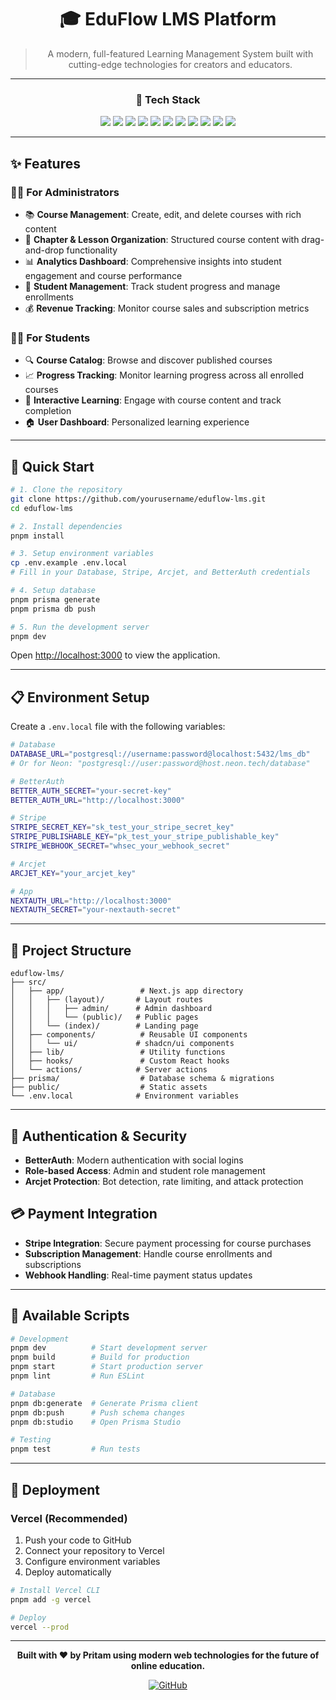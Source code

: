 <div align="center">

# 🎓 EduFlow LMS Platform

> A modern, full-featured Learning Management System built with cutting-edge technologies for creators and educators.

---

### 🧰 Tech Stack

<p align="center">
  <img src="https://img.shields.io/badge/Next.js-15-black?style=for-the-badge&logo=next.js" />
  <img src="https://img.shields.io/badge/TypeScript-007ACC?style=for-the-badge&logo=typescript&logoColor=white" />
  <img src="https://img.shields.io/badge/Prisma-3982CE?style=for-the-badge&logo=Prisma&logoColor=white" />
  <img src="https://img.shields.io/badge/PostgreSQL-316192?style=for-the-badge&logo=postgresql&logoColor=white" />
  <img src="https://img.shields.io/badge/Tailwind_CSS-38B2AC?style=for-the-badge&logo=tailwind-css&logoColor=white" />
  <img src="https://img.shields.io/badge/Neon_DB-00EC9C?style=for-the-badge&logo=neon&logoColor=white" />
  <img src="https://img.shields.io/badge/Stripe-626CD9?style=for-the-badge&logo=stripe&logoColor=white" />
  <img src="https://img.shields.io/badge/shadcn/ui-000000?style=for-the-badge&logo=shadcnui&logoColor=white" />
  <img src="https://img.shields.io/badge/Arcjet-444DF2?style=for-the-badge&logo=shield&logoColor=white" />
  <img src="https://img.shields.io/badge/BetterAuth-6E40C9?style=for-the-badge&logo=auth0&logoColor=white" />
  <img src="https://img.shields.io/badge/pnpm-CC3534?style=for-the-badge&logo=pnpm&logoColor=white" />
</p>

</div>

---

## ✨ Features

### 👨‍💼 For Administrators

- 📚 **Course Management**: Create, edit, and delete courses with rich content
- 📖 **Chapter & Lesson Organization**: Structured course content with drag-and-drop functionality
- 📊 **Analytics Dashboard**: Comprehensive insights into student engagement and course performance
- 👥 **Student Management**: Track student progress and manage enrollments
- 💰 **Revenue Tracking**: Monitor course sales and subscription metrics

### 👨‍🎓 For Students

- 🔍 **Course Catalog**: Browse and discover published courses
- 📈 **Progress Tracking**: Monitor learning progress across all enrolled courses
- 🎯 **Interactive Learning**: Engage with course content and track completion
- 🏠 **User Dashboard**: Personalized learning experience

---

## 🚀 Quick Start

```bash
# 1. Clone the repository
git clone https://github.com/yourusername/eduflow-lms.git
cd eduflow-lms

# 2. Install dependencies
pnpm install

# 3. Setup environment variables
cp .env.example .env.local
# Fill in your Database, Stripe, Arcjet, and BetterAuth credentials

# 4. Setup database
pnpm prisma generate
pnpm prisma db push

# 5. Run the development server
pnpm dev
```

Open [http://localhost:3000](http://localhost:3000) to view the application.

---

## 📋 Environment Setup

Create a `.env.local` file with the following variables:

```bash
# Database
DATABASE_URL="postgresql://username:password@localhost:5432/lms_db"
# Or for Neon: "postgresql://user:password@host.neon.tech/database"

# BetterAuth
BETTER_AUTH_SECRET="your-secret-key"
BETTER_AUTH_URL="http://localhost:3000"

# Stripe
STRIPE_SECRET_KEY="sk_test_your_stripe_secret_key"
STRIPE_PUBLISHABLE_KEY="pk_test_your_stripe_publishable_key"
STRIPE_WEBHOOK_SECRET="whsec_your_webhook_secret"

# Arcjet
ARCJET_KEY="your_arcjet_key"

# App
NEXTAUTH_URL="http://localhost:3000"
NEXTAUTH_SECRET="your-nextauth-secret"
```

---

## 📁 Project Structure

```
eduflow-lms/
├── src/
│   ├── app/                 # Next.js app directory
│   │   ├── (layout)/       # Layout routes
│   │   │   ├── admin/      # Admin dashboard
│   │   │   └── (public)/   # Public pages
│   │   └── (index)/        # Landing page
│   ├── components/          # Reusable UI components
│   │   └── ui/             # shadcn/ui components
│   ├── lib/                 # Utility functions
│   ├── hooks/               # Custom React hooks
│   └── actions/            # Server actions
├── prisma/                  # Database schema & migrations
├── public/                  # Static assets
└── .env.local              # Environment variables
```

---

## 🔐 Authentication & Security

- **BetterAuth**: Modern authentication with social logins
- **Role-based Access**: Admin and student role management
- **Arcjet Protection**: Bot detection, rate limiting, and attack protection

## 💳 Payment Integration

- **Stripe Integration**: Secure payment processing for course purchases
- **Subscription Management**: Handle course enrollments and subscriptions
- **Webhook Handling**: Real-time payment status updates

---

## 📝 Available Scripts

```bash
# Development
pnpm dev          # Start development server
pnpm build        # Build for production
pnpm start        # Start production server
pnpm lint         # Run ESLint

# Database
pnpm db:generate  # Generate Prisma client
pnpm db:push      # Push schema changes
pnpm db:studio    # Open Prisma Studio

# Testing
pnpm test         # Run tests
```

---

## 🚀 Deployment

### Vercel (Recommended)

1. Push your code to GitHub
2. Connect your repository to Vercel
3. Configure environment variables
4. Deploy automatically

```bash
# Install Vercel CLI
pnpm add -g vercel

# Deploy
vercel --prod
```

---


<div align="center">

**Built with ❤️ by Pritam using modern web technologies for the future of online education.**

[![GitHub](https://img.shields.io/github/stars/yourusername/eduflow-lms?style=social)](https://github.com/yourusername/eduflow-lms/stargazers)

</div>
